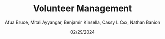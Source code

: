 ---
layout: page
title: Volunteer Management
subtitle: 
date: 02/29/2024
author: Afua Bruce, Mitali Ayyangar, Benjamin Kinsella, Cassy L Cox, Nathan Banion
audience: DataKind Volunteers
category: volunteers
subcategory: volunteer-management
articles:
  - title: "Project Project Surveys"
    filename: "post_project_surveys"
    date: "March 28, 2024"
    author: "Rachel Wells"
    handle: "rachelauryn"
  - title: "Rewarding + Thanking Volunteers"
    filename: "rewarding_thanking_volunteers"
    date: "February 29, 2024"
    author: "Seward Lee"
    handle: "sewardlee337"
---